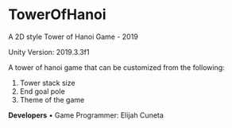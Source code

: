 # TowerOfHanoi
A 2D style Tower of Hanoi Game - 2019

Unity Version: 2019.3.3f1

A tower of hanoi game that can be customized from the following:
1. Tower stack size
2. End goal pole
3. Theme of the game

**Developers**
• Game Programmer: Elijah Cuneta